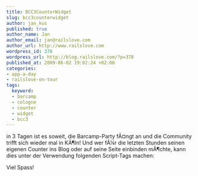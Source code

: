 ```yaml
--- 
title: BCC3CounterWidget
slug: bcc3counterwidget
author: jan_kus
published: true
author_name: Jan
author_email: jan@railslove.com
author_url: http://www.railslove.com
wordpress_id: 378
wordpress_url: http://blog.railslove.com/?p=378
published_at: 2009-06-02 19:02:24 +02:00
categories: 
- app-a-day
- railslove-on-tour
tags: 
  keyword: 
  - barcamp
  - cologne
  - counter
  - widget
  - bcc3
---
```

in 3 Tagen ist es soweit, die Barcamp-Party f&Atilde;&curren;ngt an und die Community trifft sich wieder mal in K&Atilde;&para;ln! Und wer f&Atilde;&frac14;r die letzten Stunden seinen eigenen Counter ins Blog oder auf seine Seite einbinden m&Atilde;&para;chte, kann dies unter der Verwendung folgenden Script-Tags machen:

<script src="http://gist.github.com/122365.js"></script>

Viel Spass!
